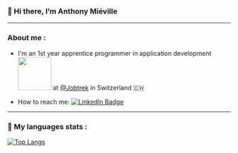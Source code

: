 ### 👋 Hi there, I’m Anthony Miéville
---

### About me :

- I'm an 1st year apprentice programmer in application development <img src="https://media.giphy.com/media/j0HjChGV0J44KrrlGv/giphy.gif" width="75"> at <a href="https://jobtrek.ch/">@Jobtrek</a> in Switzerland 	:switzerland:

- How to reach me: <a href="https://www.linkedin.com/in/anthony-mi%C3%A9ville-3a8248199/"><img src="https://img.shields.io/badge/LinkedIn-blue?style=for-the-badge&logo=linkedin&logoColor=white" alt="LinkedIn Badge"/></a>

---
### :signal_strength: My languages stats :

[![Top Langs](https://github-readme-stats.vercel.app/api/top-langs/?username=antjm10&layout=compact&theme=vision-friendly-dark)](https://github.com/anuraghazra/github-readme-stats)





<!---
antjm10/antjm10 is a ✨ special ✨ repository because its `README.md` (this file) appears on your GitHub profile.
You can click the Preview link to take a look at your changes.
--->
